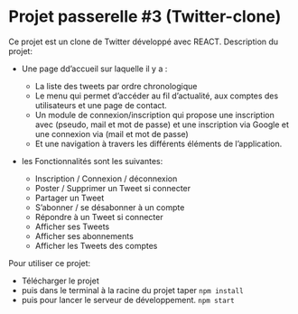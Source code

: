 # Projet passerelle #3 (Twitter-clone)

Ce projet est un clone de Twitter développé avec REACT.
Description du projet:

- Une page dd’accueil sur laquelle il y a :
  - La liste des tweets par ordre chronologique
  - Le menu qui permet d’accéder au fil d’actualité, aux comptes des utilisateurs et une page de contact.
  - Un module de connexion/inscription qui propose une inscription avec (pseudo, mail et mot de passe) et une inscription via Google et une connexion via (mail et mot de passe)
  - Et une navigation à travers les différents éléments de l’application.

- les Fonctionnalités sont les suivantes:
  - Inscription / Connexion / déconnexion
  - Poster / Supprimer un Tweet si connecter
  - Partager un Tweet
  - S’abonner / se désabonner à un compte
  - Répondre à un Tweet si connecter
  - Afficher ses Tweets
  - Afficher ses abonnements
  - Afficher les Tweets des comptes

Pour utiliser ce projet:

- Télécharger le projet
- puis dans le terminal à  la racine du projet taper
``npm install``
- puis pour lancer le serveur de développement.
 ``npm start``
